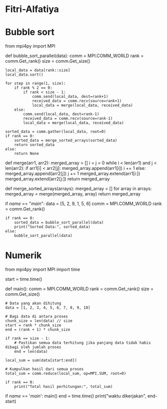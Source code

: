 # Fitri-Alfatiya
# Bubble sort

from mpi4py import MPI

def bubble_sort_parallel(data):
    comm = MPI.COMM_WORLD
    rank = comm.Get_rank()
    size = comm.Get_size()
    
    local_data = data[rank::size]
    local_data.sort()
    
    for step in range(1, size):
        if rank % 2 == 0:
            if rank < size - 1:
                comm.send(local_data, dest=rank+1)
                received_data = comm.recv(source=rank+1)
                local_data = merge(local_data, received_data)
        else:
            comm.send(local_data, dest=rank-1)
            received_data = comm.recv(source=rank-1)
            local_data = merge(local_data, received_data)
    
    sorted_data = comm.gather(local_data, root=0)
    if rank == 0:
        sorted_data = merge_sorted_arrays(sorted_data)
        return sorted_data
    else:
        return None

def merge(arr1, arr2):
    merged_array = []
    i = j = 0
    while i < len(arr1) and j < len(arr2):
        if arr1[i] < arr2[j]:
            merged_array.append(arr1[i])
            i += 1
        else:
            merged_array.append(arr2[j])
            j += 1
    merged_array.extend(arr1[i:])
    merged_array.extend(arr2[j:])
    return merged_array

def merge_sorted_arrays(arrays):
    merged_array = []
    for array in arrays:
        merged_array = merge(merged_array, array)
    return merged_array

if _name_ == "_main_":
    data = [5, 2, 9, 1, 5, 6]
    comm = MPI.COMM_WORLD
    rank = comm.Get_rank()
    
    if rank == 0:
        sorted_data = bubble_sort_parallel(data)
        print("Sorted Data:", sorted_data)
    else:
        bubble_sort_parallel(data)



# Numerik

from mpi4py import MPI
import time

start = time.time()

def main():
    comm = MPI.COMM_WORLD
    rank = comm.Get_rank()
    size = comm.Get_size()

    # Data yang akan dihitung
    data = [1, 2, 3, 4, 5, 6, 7, 8, 9, 10]

    # Bagi data di antara proses
    chunk_size = len(data) // size
    start = rank * chunk_size
    end = (rank + 1) * chunk_size

    if rank == size - 1:
        # Pastikan semua data terhitung jika panjang data tidak habis dibagi oleh jumlah proses
        end = len(data)

    local_sum = sum(data[start:end])

    # Kumpulkan hasil dari semua proses
    total_sum = comm.reduce(local_sum, op=MPI.SUM, root=0)

    if rank == 0:
        print("Total hasil perhitungan:", total_sum)

if _name_ == '_main_':
    main()
end = time.time()
print("waktu dikerjakan", end-start)
